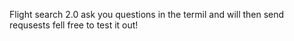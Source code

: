 Flight search 2.0 ask you questions in the termil and will then send requsests fell free to test it out!
